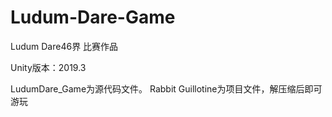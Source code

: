# Ludum-Dare-Game
Ludum Dare46界 比赛作品

Unity版本：2019.3

LudumDare_Game为源代码文件。
Rabbit Guillotine为项目文件，解压缩后即可游玩
